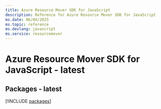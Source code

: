 ```yaml
---
title: Azure Resource Mover SDK for JavaScript
description: Reference for Azure Resource Mover SDK for JavaScript
ms.date: 06/04/2025
ms.topic: reference
ms.devlang: javascript
ms.service: resourcemover
---
```

# Azure Resource Mover SDK for JavaScript - latest
## Packages - latest
[!INCLUDE [packages](resource-mover-index.md)]